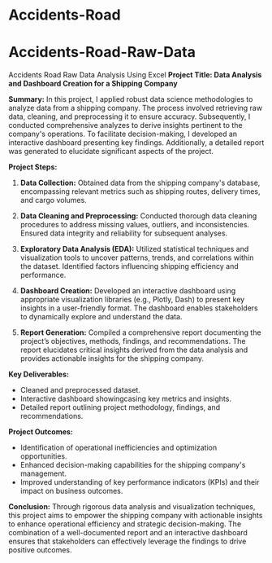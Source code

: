 # Accidents-Road
# Accidents-Road-Raw-Data
Accidents Road Raw Data Analysis Using Excel
**Project Title: Data Analysis and Dashboard Creation for a Shipping Company**

**Summary:**
In this project, I applied robust data science methodologies to analyze data from a shipping company. The process involved retrieving raw data, cleaning, and preprocessing it to ensure accuracy. Subsequently, I conducted comprehensive analyzes to derive insights pertinent to the company's operations. To facilitate decision-making, I developed an interactive dashboard presenting key findings. Additionally, a detailed report was generated to elucidate significant aspects of the project.

**Project Steps:**

1. **Data Collection:** Obtained data from the shipping company's database, encompassing relevant metrics such as shipping routes, delivery times, and cargo volumes.

2. **Data Cleaning and Preprocessing:** Conducted thorough data cleaning procedures to address missing values, outliers, and inconsistencies. Ensured data integrity and reliability for subsequent analyses.

3. **Exploratory Data Analysis (EDA):** Utilized statistical techniques and visualization tools to uncover patterns, trends, and correlations within the dataset. Identified factors influencing shipping efficiency and performance.

4. **Dashboard Creation:** Developed an interactive dashboard using appropriate visualization libraries (e.g., Plotly, Dash) to present key insights in a user-friendly format. The dashboard enables stakeholders to dynamically explore and understand the data.

5. **Report Generation:** Compiled a comprehensive report documenting the project’s objectives, methods, findings, and recommendations. The report elucidates critical insights derived from the data analysis and provides actionable insights for the shipping company.

**Key Deliverables:**

- Cleaned and preprocessed dataset.
- Interactive dashboard showingcasing key metrics and insights.
- Detailed report outlining project methodology, findings, and recommendations.

**Project Outcomes:**

- Identification of operational inefficiencies and optimization opportunities.
- Enhanced decision-making capabilities for the shipping company's management.
- Improved understanding of key performance indicators (KPIs) and their impact on business outcomes.

**Conclusion:**
Through rigorous data analysis and visualization techniques, this project aims to empower the shipping company with actionable insights to enhance operational efficiency and strategic decision-making. The combination of a well-documented report and an interactive dashboard ensures that stakeholders can effectively leverage the findings to drive positive outcomes.
